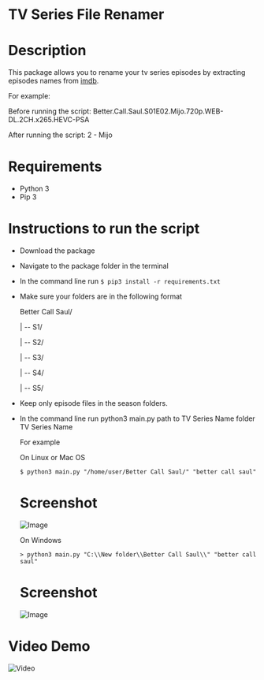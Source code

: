 # TV Series File Renamer

# Description

This package allows you to rename your tv series episodes by extracting episodes names from [imdb](https://www.imdb.com/).

For example:

Before running the script: Better.Call.Saul.S01E02.Mijo.720p.WEB-DL.2CH.x265.HEVC-PSA

After running the script: 2 - Mijo

# Requirements

* Python 3
* Pip 3

# Instructions to run the script

* Download the package
* Navigate to the package folder in the terminal
* In the command line run `$ pip3 install -r requirements.txt`
* Make sure your folders are in the following format

  Better Call Saul/
                
  | -- S1/
 
  | -- S2/
  
  | -- S3/
           
  | -- S4/

  | -- S5/
  
* Keep only episode files in the season folders.
* In the command line run python3 main.py path to TV Series Name folder TV Series Name
  
  For example
  
  On Linux or Mac OS
  
  `$ python3 main.py "/home/user/Better Call Saul/" "better call saul"`
  
  # Screenshot
  
  ![Image](https://imgur.com/N2wZGb1.png)
  
  On Windows
  
  `> python3 main.py "C:\\New folder\\Better Call Saul\\" "better call saul"`
  
  # Screenshot
  
  ![Image](https://i.imgur.com/1rm0uxe.png)
  
# Video Demo

  ![Video](https://imgur.com/macIIWh.gif)
